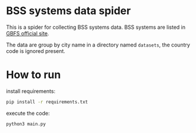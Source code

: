 # BSS systems data spider

This is a spider for collecting BSS systems data. BSS systems are listed in [GBFS official site](https://bikeshare-research.org/#explore).
 
The data are group by city name in a directory named `datasets`, the country code is ignored present.

# How to run
install requirements:
``` bash
pip install -r requirements.txt
```

execute the code:
``` bash
python3 main.py 
```
